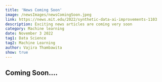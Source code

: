 ```yaml
---
title: 'News Coming Soon'
image: /newsImages/newsComingSoon.jpeg
link: https://news.mit.edu/2022/synthetic-data-ai-improvements-1103
description: Exciting news articles are coming very soon
category: Machine learning
date: November 3 2022
tag1: Data Science
tag2: Machine Learning
author: Vajira Thambawita
show: true
---
```


## Coming Soon....

